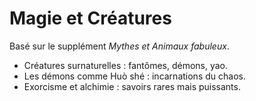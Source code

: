 # Magie et Créatures
Basé sur le supplément *Mythes et Animaux fabuleux*.
- Créatures surnaturelles : fantômes, démons, yao.
- Les démons comme Huò shé : incarnations du chaos.
- Exorcisme et alchimie : savoirs rares mais puissants.

